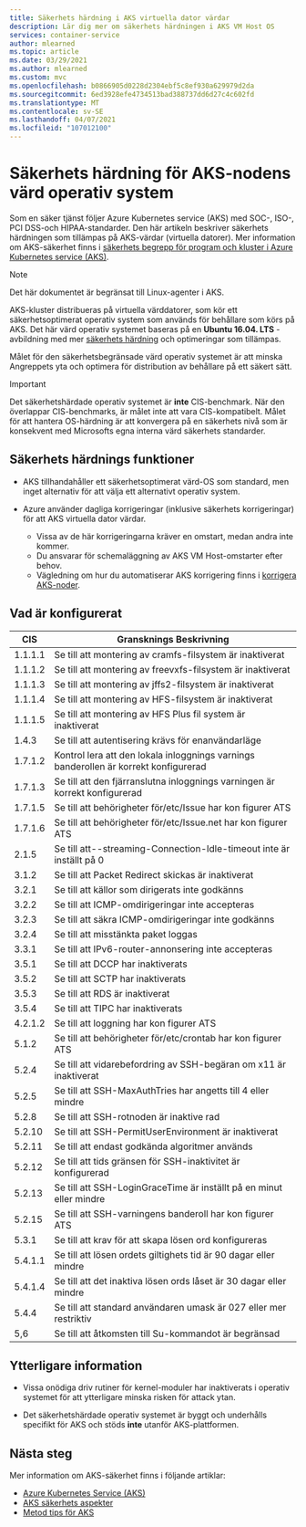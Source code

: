 ```yaml
---
title: Säkerhets härdning i AKS virtuella dator värdar
description: Lär dig mer om säkerhets härdningen i AKS VM Host OS
services: container-service
author: mlearned
ms.topic: article
ms.date: 03/29/2021
ms.author: mlearned
ms.custom: mvc
ms.openlocfilehash: b0866905d0228d2304ebf5c8ef930a629979d2da
ms.sourcegitcommit: 6ed3928efe4734513bad388737dd6d27c4c602fd
ms.translationtype: MT
ms.contentlocale: sv-SE
ms.lasthandoff: 04/07/2021
ms.locfileid: "107012100"
---
```

# <a name="security-hardening-for-aks-agent-node-host-os"></a>Säkerhets härdning för AKS-nodens värd operativ system

Som en säker tjänst följer Azure Kubernetes service (AKS) med SOC-, ISO-, PCI DSS-och HIPAA-standarder. Den här artikeln beskriver säkerhets härdningen som tillämpas på AKS-värdar (virtuella datorer). Mer information om AKS-säkerhet finns i [säkerhets begrepp för program och kluster i Azure Kubernetes service (AKS)](./concepts-security.md).

> [!Note]
> Det här dokumentet är begränsat till Linux-agenter i AKS.

AKS-kluster distribueras på virtuella värddatorer, som kör ett säkerhetsoptimerat operativ system som används för behållare som körs på AKS. Det här värd operativ systemet baseras på en **Ubuntu 16.04. LTS** -avbildning med mer [säkerhets härdning](#security-hardening-features) och optimeringar som tillämpas.

Målet för den säkerhetsbegränsade värd operativ systemet är att minska Angreppets yta och optimera för distribution av behållare på ett säkert sätt.

> [!Important]
> Det säkerhetshärdade operativ systemet är **inte** CIS-benchmark. När den överlappar CIS-benchmarks, är målet inte att vara CIS-kompatibelt. Målet för att hantera OS-härdning är att konvergera på en säkerhets nivå som är konsekvent med Microsofts egna interna värd säkerhets standarder.

## <a name="security-hardening-features"></a>Säkerhets härdnings funktioner

* AKS tillhandahåller ett säkerhetsoptimerat värd-OS som standard, men inget alternativ för att välja ett alternativt operativ system.

* Azure använder dagliga korrigeringar (inklusive säkerhets korrigeringar) för att AKS virtuella dator värdar. 
    * Vissa av de här korrigeringarna kräver en omstart, medan andra inte kommer. 
    * Du ansvarar för schemaläggning av AKS VM Host-omstarter efter behov. 
    * Vägledning om hur du automatiserar AKS korrigering finns i [korrigera AKS-noder](./node-updates-kured.md).

## <a name="what-is-configured"></a>Vad är konfigurerat

| CIS  | Gransknings Beskrivning|
|---|---|
| 1.1.1.1 |Se till att montering av cramfs-filsystem är inaktiverat|
| 1.1.1.2 |Se till att montering av freevxfs-filsystem är inaktiverat|
| 1.1.1.3 |Se till att montering av jffs2-filsystem är inaktiverat|
| 1.1.1.4 |Se till att montering av HFS-filsystem är inaktiverat|
| 1.1.1.5 |Se till att montering av HFS Plus fil system är inaktiverat|
|1.4.3 |Se till att autentisering krävs för enanvändarläge |
|1.7.1.2 |Kontrol lera att den lokala inloggnings varnings banderollen är korrekt konfigurerad |
|1.7.1.3 |Se till att den fjärranslutna inloggnings varningen är korrekt konfigurerad |
|1.7.1.5 |Se till att behörigheter för/etc/Issue har kon figurer ATS |
|1.7.1.6 |Se till att behörigheter för/etc/Issue.net har kon figurer ATS |
|2.1.5 |Se till att--streaming-Connection-Idle-timeout inte är inställt på 0 |
|3.1.2 |Se till att Packet Redirect skickas är inaktiverat |
|3.2.1 |Se till att källor som dirigerats inte godkänns |
|3.2.2 |Se till att ICMP-omdirigeringar inte accepteras |
|3.2.3 |Se till att säkra ICMP-omdirigeringar inte godkänns |
|3.2.4 |Se till att misstänkta paket loggas |
|3.3.1 |Se till att IPv6-router-annonsering inte accepteras |
|3.5.1 |Se till att DCCP har inaktiverats |
|3.5.2 |Se till att SCTP har inaktiverats |
|3.5.3 |Se till att RDS är inaktiverat |
|3.5.4 |Se till att TIPC har inaktiverats |
|4.2.1.2 |Se till att loggning har kon figurer ATS |
|5.1.2 |Se till att behörigheter för/etc/crontab har kon figurer ATS |
|5.2.4 |Se till att vidarebefordring av SSH-begäran om x11 är inaktiverat |
|5.2.5 |Se till att SSH-MaxAuthTries har angetts till 4 eller mindre |
|5.2.8 |Se till att SSH-rotnoden är inaktive rad |
|5.2.10 |Se till att SSH-PermitUserEnvironment är inaktiverat |
|5.2.11 |Se till att endast godkända algoritmer används |
|5.2.12 |Se till att tids gränsen för SSH-inaktivitet är konfigurerad |
|5.2.13 |Se till att SSH-LoginGraceTime är inställt på en minut eller mindre |
|5.2.15 |Se till att SSH-varningens banderoll har kon figurer ATS |
|5.3.1 |Se till att krav för att skapa lösen ord konfigureras |
|5.4.1.1 |Se till att lösen ordets giltighets tid är 90 dagar eller mindre |
|5.4.1.4 |Se till att det inaktiva lösen ords låset är 30 dagar eller mindre |
|5.4.4 |Se till att standard användaren umask är 027 eller mer restriktiv |
|5,6 |Se till att åtkomsten till Su-kommandot är begränsad|

## <a name="additional-notes"></a>Ytterligare information
 
* Vissa onödiga driv rutiner för kernel-moduler har inaktiverats i operativ systemet för att ytterligare minska risken för attack ytan.

* Det säkerhetshärdade operativ systemet är byggt och underhålls specifikt för AKS och stöds **inte** utanför AKS-plattformen.

## <a name="next-steps"></a>Nästa steg  

Mer information om AKS-säkerhet finns i följande artiklar: 

* [Azure Kubernetes Service (AKS)](./intro-kubernetes.md)
* [AKS säkerhets aspekter](./concepts-security.md)
* [Metod tips för AKS](./best-practices.md)
